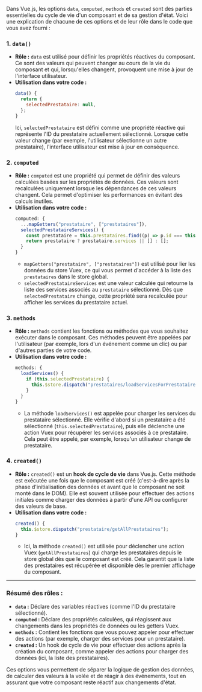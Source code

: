 Dans Vue.js, les options `data`, `computed`, `methods` et `created` sont des parties essentielles du cycle de vie d'un
composant et de sa gestion d'état. Voici une explication de chacune de ces options et de leur rôle dans le code que vous
avez fourni :

### 1. **`data()`**

- **Rôle :** `data` est utilisé pour définir les propriétés réactives du composant. Ce sont des valeurs qui peuvent
  changer au cours de la vie du composant et qui, lorsqu'elles changent, provoquent une mise à jour de l'interface
  utilisateur.
- **Utilisation dans votre code :**
  ```javascript
  data() {
    return {
      selectedPrestataire: null,
    };
  }
  ```
  Ici, `selectedPrestataire` est défini comme une propriété réactive qui représente l'ID du prestataire actuellement
  sélectionné. Lorsque cette valeur change (par exemple, l'utilisateur sélectionne un autre prestataire), l'interface
  utilisateur est mise à jour en conséquence.

### 2. **`computed`**

- **Rôle :** `computed` est une propriété qui permet de définir des valeurs calculées basées sur les propriétés de
  données. Ces valeurs sont recalculées uniquement lorsque les dépendances de ces valeurs changent. Cela permet
  d'optimiser les performances en évitant des calculs inutiles.
- **Utilisation dans votre code :**
  ```javascript
  computed: {
    ...mapGetters("prestataire", ["prestataires"]),
    selectedPrestataireServices() {
      const prestataire = this.prestataires.find((p) => p.id === this.selectedPrestataire);
      return prestataire ? prestataire.services || [] : [];
    }
  }
  ```
    - `mapGetters("prestataire", ["prestataires"])` est utilisé pour lier les données du store Vuex, ce qui vous permet
      d'accéder à la liste des `prestataires` dans le store global.
    - `selectedPrestataireServices` est une valeur calculée qui retourne la liste des services associés au `prestataire`
      sélectionné. Dès que `selectedPrestataire` change, cette propriété sera recalculée pour afficher les services du
      prestataire actuel.

### 3. **`methods`**

- **Rôle :** `methods` contient les fonctions ou méthodes que vous souhaitez exécuter dans le composant. Ces méthodes
  peuvent être appelées par l'utilisateur (par exemple, lors d'un événement comme un clic) ou par d'autres parties de
  votre code.
- **Utilisation dans votre code :**
  ```javascript
  methods: {
    loadServices() {
      if (this.selectedPrestataire) {
        this.$store.dispatch("prestataires/loadServicesForPrestataire", this.selectedPrestataire);
      }
    }
  }
  ```
    - La méthode `loadServices()` est appelée pour charger les services du prestataire sélectionné. Elle vérifie d'abord
      si un prestataire a été sélectionné (`this.selectedPrestataire`), puis elle déclenche une action Vuex pour
      récupérer les services associés à ce prestataire. Cela peut être appelé, par exemple, lorsqu'un utilisateur change
      de prestataire.

### 4. **`created()`**

- **Rôle :** `created()` est un **hook de cycle de vie** dans Vue.js. Cette méthode est exécutée une fois que le
  composant est créé (c'est-à-dire après la phase d'initialisation des données et avant que le composant ne soit monté
  dans le DOM). Elle est souvent utilisée pour effectuer des actions initiales comme charger des données à partir d'une
  API ou configurer des valeurs de base.
- **Utilisation dans votre code :**
  ```javascript
  created() {
    this.$store.dispatch("prestataire/getAllPrestataires");
  }
  ```
    - Ici, la méthode `created()` est utilisée pour déclencher une action Vuex (`getAllPrestataires`) qui charge les
      prestataires depuis le store global dès que le composant est créé. Cela garantit que la liste des prestataires est
      récupérée et disponible dès le premier affichage du composant.

---

### Résumé des rôles :

- **`data` :** Déclare des variables réactives (comme l'ID du prestataire sélectionné).
- **`computed` :** Déclare des propriétés calculées, qui réagissent aux changements dans les propriétés de données ou
  les getters Vuex.
- **`methods` :** Contient les fonctions que vous pouvez appeler pour effectuer des actions (par exemple, charger des
  services pour un prestataire).
- **`created` :** Un hook de cycle de vie pour effectuer des actions après la création du composant, comme appeler des
  actions pour charger des données (ici, la liste des prestataires).

Ces options vous permettent de séparer la logique de gestion des données, de calculer des valeurs à la volée et de
réagir à des événements, tout en assurant que votre composant reste réactif aux changements d'état.